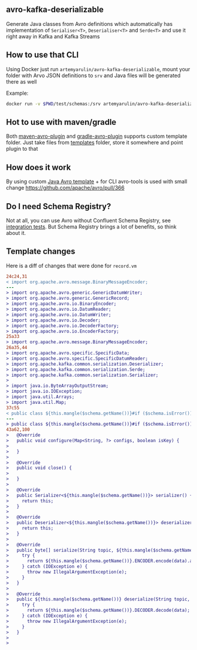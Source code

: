 ## avro-kafka-deserializable

Generate Java classes from Avro definitions which automatically has implementation of `Serialiser<T>`, `Deserialiser<T>` and `Serde<T>` and use it right away in Kafka and Kafka Streams

## How to use that CLI

Using Docker just run `artemyarulin/avro-kafka-deserializable`, mount your folder with Arvo JSON definitions to `srv` and Java files will be generated there as well

Example:
```bash
docker run -v $PWD/test/schemas:/srv artemyarulin/avro-kafka-deserializable
```

## Hot to use with maven/gradle

Both [maven-avro-plugin](https://issues.apache.org/jira/browse/AVRO-983) and [gradle-avro-plugin](https://github.com/commercehub-oss/gradle-avro-plugin#templatedirectory) supports custom template folder. Just take files from [templates](templates) folder, store it somewhere and point plugin to that

## How does it work

By using custom [Java Avro template](templates/record.vm) + for CLI avro-tools is used with small change https://github.com/apache/avro/pull/366

## Do I need Schema Registry?

Not at all, you can use Avro without Confluent Schema Registry, see [integration tests](test). But Schema Registry brings a lot of benefits, so think about it.

## Template changes

Here is a diff of changes that were done for `record.vm`

```diff
24c24,31
< import org.apache.avro.message.BinaryMessageEncoder;
---
> import org.apache.avro.generic.GenericDatumWriter;
> import org.apache.avro.generic.GenericRecord;
> import org.apache.avro.io.BinaryEncoder;
> import org.apache.avro.io.DatumReader;
> import org.apache.avro.io.DatumWriter;
> import org.apache.avro.io.Decoder;
> import org.apache.avro.io.DecoderFactory;
> import org.apache.avro.io.EncoderFactory;
25a33
> import org.apache.avro.message.BinaryMessageEncoder;
26a35,44
> import org.apache.avro.specific.SpecificData;
> import org.apache.avro.specific.SpecificDatumReader;
> import org.apache.kafka.common.serialization.Deserializer;
> import org.apache.kafka.common.serialization.Serde;
> import org.apache.kafka.common.serialization.Serializer;
>
> import java.io.ByteArrayOutputStream;
> import java.io.IOException;
> import java.util.Arrays;
> import java.util.Map;
37c55
< public class ${this.mangle($schema.getName())}#if ($schema.isError()) extends org.apache.avro.specific.SpecificExceptionBase#else extends org.apache.avro.specific.SpecificRecordBase#end implements org.apache.avro.specific.SpecificRecord {
---
> public class ${this.mangle($schema.getName())}#if ($schema.isError()) extends org.apache.avro.specific.SpecificExceptionBase#else extends org.apache.avro.specific.SpecificRecordBase#end implements org.apache.avro.specific.SpecificRecord, Deserializer<${this.mangle($schema.getName())}>, Serializer<${this.mangle($schema.getName())}>, Serde<${this.mangle($schema.getName())}> {
43a62,100
>   @Override
>   public void configure(Map<String, ?> configs, boolean isKey) {
>
>   }
>
>   @Override
>   public void close() {
>
>   }
>
>   @Override
>   public Serializer<${this.mangle($schema.getName())}> serializer() {
>     return this;
>   }
>
>   @Override
>   public Deserializer<${this.mangle($schema.getName())}> deserializer() {
>     return this;
>   }
>
>   @Override
>   public byte[] serialize(String topic, ${this.mangle($schema.getName())} data) {
>     try {
>       return ${this.mangle($schema.getName())}.ENCODER.encode(data).array();
>     } catch (IOException e) {
>       throw new IllegalArgumentException(e);
>     }
>   }
>
>   @Override
>   public ${this.mangle($schema.getName())} deserialize(String topic, byte[] data) {
>     try {
>       return ${this.mangle($schema.getName())}.DECODER.decode(data);
>     } catch (IOException e) {
>       throw new IllegalArgumentException(e);
>     }
>   }
>
>
```
